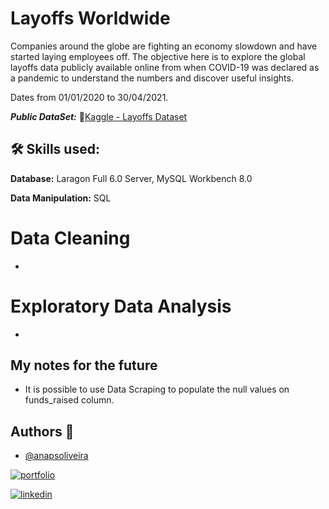 # Layoffs Worldwide 

Companies around the globe are fighting an economy slowdown and have started laying employees off. The objective here is to explore the global layoffs data publicly available online from when COVID-19 was declared as a pandemic to understand the numbers and discover useful insights.

Dates from 01/01/2020 to 30/04/2021.

***Public DataSet:*** 🔗[Kaggle - Layoffs Dataset](https://www.kaggle.com/datasets/swaptr/layoffs-2022/data)

## 🛠 Skills used: 

**Database:** Laragon Full 6.0 Server, MySQL Workbench 8.0

**Data Manipulation:** SQL



# Data Cleaning

- 

# Exploratory Data Analysis

- 

## My notes for the future

- It is possible to use Data Scraping to populate the null values on funds_raised column.

## Authors 👋

- [@anapsoliveira](https://www.github.com/anapsoliveira)

[![portfolio](https://img.shields.io/badge/my_portfolio-000?style=for-the-badge&logo=ko-fi&logoColor=white)](https://github.com/anapsoliveira)

[![linkedin](https://img.shields.io/badge/linkedin-0A66C2?style=for-the-badge&logo=linkedin&logoColor=white)](https://www.linkedin.com/in/anapsoliveira/)
